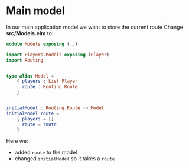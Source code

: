 # Main model

In our main application model we want to store the current route
Change __src/Models.elm__ to:

```elm
module Models exposing (..)

import Players.Models exposing (Player)
import Routing


type alias Model =
    { players : List Player
    , route : Routing.Route
    }


initialModel : Routing.Route -> Model
initialModel route =
    { players = []
    , route = route
    }
```

Here we:

- added `route` to the model
- changed `initialModel` so it takes a `route`

